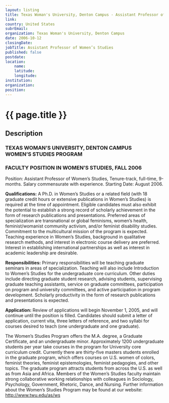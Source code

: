 ```yaml
---
layout: listing
title: Texas Woman's University, Denton Campus - Assistant Professor of Women’s Studies
link:
country: United States
subrEmail: 
organization: Texas Woman's University, Denton Campus 
date: 2006-10-12
closingDate: 
jobTitle: Assistant Professor of Women’s Studies
published: false
postdate:
location:
    name: 
    latitude: 
    longitude: 
institution: 
organization: 
position: 
--- 
```



# {{ page.title }}

## Description




<h3>TEXAS WOMAN’S UNIVERSITY, DENTON CAMPUS</br>
WOMEN’S STUDIES PROGRAM</h3>

<h3>FACULTY POSITION IN WOMEN’S STUDIES, FALL 2006</h3>

<p>Position: Assistant Professor of Women’s Studies, Tenure-track, full-time, 9-months. Salary commensurate with experience. Starting Date: August 2006.</p>

<p><strong>Qualifications:</strong> A Ph.D. in Women’s Studies or a related field (with 18 graduate credit hours or extensive publications in Women’s Studies) is required at the time of appointment. Eligible candidates must also exhibit the potential to establish a strong record of scholarly achievement in the form of research publications and presentations. Preferred areas of specialization are transnational or global feminisms, women’s health, feminist/womanist community activism, and/or feminist disability studies. Commitment to the multicultural mission of the program is expected. Teaching experience in Women’s Studies, background in qualitative research methods, and interest in electronic course delivery are preferred. Interest in establishing international partnerships as well as interest in academic leadership are desirable.</p>

<p><strong>Responsibilities:</strong> Primary responsibilities will be teaching graduate seminars in areas of specialization. Teaching will also include Introduction to Women’s Studies for the undergraduate core curriculum. Other duties include directing graduate student research, advising students, supervising graduate teaching assistants, service on graduate committees, participation on program and university committees, and active participation in program development. Scholarly productivity in the form of research publications and presentations is expected.</p>

<p><strong>Application:</strong> Review of applications will begin November 1, 2005, and will continue until the position is filled. Candidates should submit a letter of application, current vita, three letters of reference, and two syllabi for courses desired to teach (one undergraduate and one graduate).</p>

<p>The Women’s Studies Program offers the M.A. degree, a Graduate Certificate, and an undergraduate minor. Approximately 1200 undergraduate students per year take courses in the program for University core curriculum credit. Currently there are thirty-five masters students enrolled in the graduate program, which offers courses on U.S. women of colors, feminist theories, feminist epistemologies, feminist pedagogies, and other topics. The graduate program attracts students from across the U.S. as well as from Asia and Africa. Members of the Women’s Studies faculty maintain strong collaborative working relationships with colleagues in Sociology, Psychology, Government, Rhetoric, Dance, and Nursing. Further information about the Women’s Studies Program may be found at our website: <a href="http://www.twu.edu/as/ws">http://www.twu.edu/as/ws</a></p>

